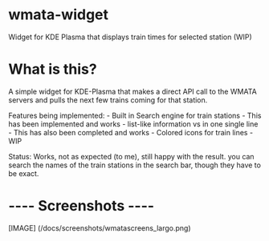 # wmata-widget
Widget for KDE Plasma that displays train times for selected station (WIP)


# What is this?
A simple widget for KDE-Plasma that makes a direct API call to the WMATA servers and pulls the next few trains coming for that station.

Features being implemented:
    - Built in Search engine for train stations - This has been implemented and works
    - list-like information vs in one single line - This has also been completed and works
    - Colored icons for train lines - WIP


Status: Works, not as expected (to me), still happy with the result. you can search the names of the train stations in the search bar, though they have to be exact.


# ---- Screenshots ----

[IMAGE]
(/docs/screenshots/wmatascreens_largo.png)
